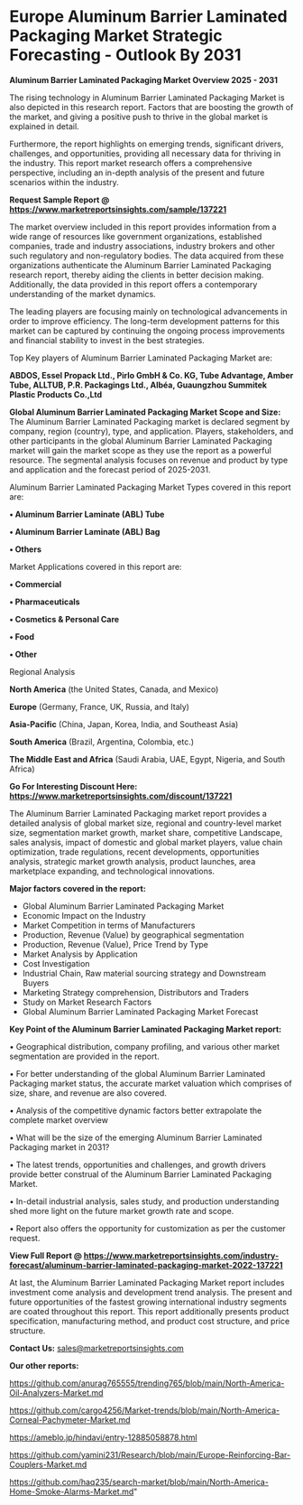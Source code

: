 # Europe Aluminum Barrier Laminated Packaging Market Strategic Forecasting - Outlook By 2031

<Strong> Aluminum Barrier Laminated Packaging Market Overview 2025 - 2031</strong>

The rising technology in Aluminum Barrier Laminated Packaging Market is also depicted in this research report. Factors that are boosting the growth of the market, and giving a positive push to thrive in the global market is explained in detail.

Furthermore, the report highlights on emerging trends, significant drivers, challenges, and opportunities, providing all necessary data for thriving in the industry. This report market research offers a comprehensive perspective, including an in-depth analysis of the present and future scenarios within the industry.

<strong>Request Sample Report @ <a href=https://www.marketreportsinsights.com/sample/137221>https://www.marketreportsinsights.com/sample/137221</a></strong>

The market overview included in this report provides information from a wide range of resources like government organizations, established companies, trade and industry associations, industry brokers and other such regulatory and non-regulatory bodies. The data acquired from these organizations authenticate the Aluminum Barrier Laminated Packaging research report, thereby aiding the clients in better decision making. Additionally, the data provided in this report offers a contemporary understanding of the market dynamics.

The leading players are focusing mainly on technological advancements in order to improve efficiency. The long-term development patterns for this market can be captured by continuing the ongoing process improvements and financial stability to invest in the best strategies.

Top Key players of Aluminum Barrier Laminated Packaging Market are:

<strong>ABDOS, Essel Propack Ltd., Pirlo GmbH & Co. KG, Tube Advantage, Amber Tube, ALLTUB, P.R. Packagings Ltd., Albéa, Guaungzhou Summitek Plastic Products Co.,Ltd</strong>

<strong><b>Global Aluminum Barrier Laminated Packaging Market Scope and Size:</b></strong>
The Aluminum Barrier Laminated Packaging market is declared segment by company, region (country), type, and application. Players, stakeholders, and other participants in the global Aluminum Barrier Laminated Packaging market will gain the market scope as they use the report as a powerful resource. The segmental analysis focuses on revenue and product by type and application and the forecast period of 2025-2031.

Aluminum Barrier Laminated Packaging Market Types covered in this report are:

<strong>• Aluminum Barrier Laminate (ABL) Tube

• Aluminum Barrier Laminate (ABL) Bag

• Others</strong>

Market Applications covered in this report are:

<strong>• Commercial

• Pharmaceuticals

• Cosmetics & Personal Care

• Food

• Other</strong> 

Regional Analysis

<strong>North America</strong> (the United States, Canada, and Mexico)

<strong>Europe</strong> (Germany, France, UK, Russia, and Italy)

<strong>Asia-Pacific</strong> (China, Japan, Korea, India, and Southeast Asia)

<strong>South America</strong> (Brazil, Argentina, Colombia, etc.)

<strong>The Middle East and Africa</strong> (Saudi Arabia, UAE, Egypt, Nigeria, and South Africa)

<strong>Go For Interesting Discount Here: <a href=https://www.marketreportsinsights.com/discount/137221>https://www.marketreportsinsights.com/discount/137221</a></strong>

The Aluminum Barrier Laminated Packaging market report provides a detailed analysis of global market size, regional and country-level market size, segmentation market growth, market share, competitive Landscape, sales analysis, impact of domestic and global market players, value chain optimization, trade regulations, recent developments, opportunities analysis, strategic market growth analysis, product launches, area marketplace expanding, and technological innovations.

<strong><b>Major factors covered in the report:</b></strong>
<ul>
  <li>Global Aluminum Barrier Laminated Packaging Market </li>
  <li>Economic Impact on the Industry</li>
  <li>Market Competition in terms of Manufacturers</li>
  <li>Production, Revenue (Value) by geographical segmentation</li>
  <li>Production, Revenue (Value), Price Trend by Type</li>
  <li>Market Analysis by Application</li>
  <li>Cost Investigation</li>
  <li>Industrial Chain, Raw material sourcing strategy and Downstream Buyers</li>
  <li>Marketing Strategy comprehension, Distributors and Traders</li>
  <li>Study on Market Research Factors</li>
  <li>Global Aluminum Barrier Laminated Packaging Market Forecast</li>
</ul>

<strong><b>Key Point of the Aluminum Barrier Laminated Packaging Market report:</b></strong>

• Geographical distribution, company profiling, and various other market segmentation are provided in the report.

• For better understanding of the global Aluminum Barrier Laminated Packaging market status, the accurate market valuation which comprises of size, share, and revenue are also covered.

• Analysis of the competitive dynamic factors better extrapolate the complete market overview

• What will be the size of the emerging Aluminum Barrier Laminated Packaging market in 2031?

• The latest trends, opportunities and challenges, and growth drivers provide better construal of the Aluminum Barrier Laminated Packaging Market.

• In-detail industrial analysis, sales study, and production understanding shed more light on the future market growth rate and scope.

• Report also offers the opportunity for customization as per the customer request.

<strong><b>View Full Report @ <a href=https://www.marketreportsinsights.com/industry-forecast/aluminum-barrier-laminated-packaging-market-2022-137221>https://www.marketreportsinsights.com/industry-forecast/aluminum-barrier-laminated-packaging-market-2022-137221</a></b></strong>


At last, the Aluminum Barrier Laminated Packaging Market report includes investment come analysis and development trend analysis. The present and future opportunities of the fastest growing international industry segments are coated throughout this report. This report additionally presents product specification, manufacturing method, and product cost structure, and price structure.

<strong>Contact Us:</strong>
sales@marketreportsinsights.com

<strong>Our other reports:</strong>

<a href=https://github.com/anurag765555/trending765/blob/main/North-America-Oil-Analyzers-Market.md>https://github.com/anurag765555/trending765/blob/main/North-America-Oil-Analyzers-Market.md</a>

<a href=https://github.com/cargo4256/Market-trends/blob/main/North-America-Corneal-Pachymeter-Market.md>https://github.com/cargo4256/Market-trends/blob/main/North-America-Corneal-Pachymeter-Market.md</a>

<a href=https://ameblo.jp/hindavi/entry-12885058878.html>https://ameblo.jp/hindavi/entry-12885058878.html</a>

<a href=https://github.com/yamini231/Research/blob/main/Europe-Reinforcing-Bar-Couplers-Market.md>https://github.com/yamini231/Research/blob/main/Europe-Reinforcing-Bar-Couplers-Market.md</a>

<a href=https://github.com/haq235/search-market/blob/main/North-America-Home-Smoke-Alarms-Market.md>https://github.com/haq235/search-market/blob/main/North-America-Home-Smoke-Alarms-Market.md</a>"
